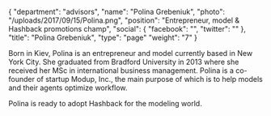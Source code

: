 {
  "department": "advisors",
  "name": "Polina Grebeniuk",
  "photo": "/uploads/2017/09/15/Polina.png",
  "position": "Entrepreneur, model & Hashback promotions champ",
  "social": {
    "facebook": "",
    "twitter": ""
  },
  "title": "Polina Grebeniuk",
  "type": "page"
  "weight": "7"
}


Born in Kiev, Polina is an entrepreneur and model currently based in New York City.  She graduated from Bradford University in 2013 where she received her MSc in international business management. Polina is a co-founder of startup Modup, Inc., the main purpose of which is to help models and their agents optimize workflow.

Polina is ready to adopt Hashback for the modeling world.
